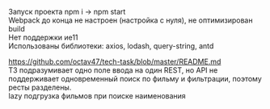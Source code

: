 
Запуск проекта npm i -> npm start  
Webpack до конца не настроен (настройка с нуля), не оптимизирован build  
Нет поддержки ие11  
Использованы библиотеки: axios, lodash, query-string, antd  

https://github.com/octav47/tech-task/blob/master/README.md  
ТЗ подразумивает одно поле ввода на один REST, но API не поддерживает одновременный поиск по фильму и фильтрации, поэтому ресты разделены.  
lazy подгрузка фильмов при поиске наименования  
